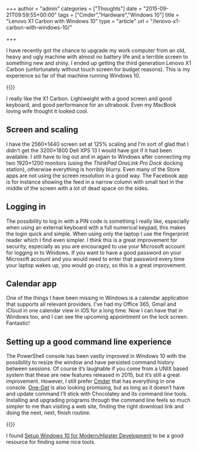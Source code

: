 +++
author = "admin"
categories = ["Thoughts"]
date = "2015-09-21T09:59:55+00:00"
tags = ["Cmder","Hardware","Windows 10"]
title = "Lenovo X1 Carbon with Windows 10"
type = "article"
url = "/lenovo-x1-carbon-with-windows-10/"

+++

I have recently got the chance to upgrade my work computer from an old, heavy and ugly machine with almost no battery life and a terrible screen to something new and shiny. I ended up getting the third generation Lenovo X1 Carbon (unfortunately without touch screen for budget reasons). This is my experience so far of that machine running Windows 10.

{{<post-image image="x1_carbon.jpg" lightbox="true" alt="Lenovo X1 Carbon" />}}

I really like the X1 Carbon. Lightweight with a good screen and good keyboard, and good performance for an ultrabook. Even my MacBook loving wife thought it looked cool.

## Screen and scaling

I have the 2560&#215;1440 screen set at 125% scaling and I'm sort of glad that I didn't get the 3200&#215;1800 Dell XPS 13 I would have got if it had been available. I still have to log out and in again to Windows after connecting my two 1920&#215;1200 monitors (using the _ThinkPad OneLink Pro Dock_ docking station), otherwise everything is horribly blurry. Even many of the Store apps are not using the screen resolution in a good way. The Facebook app is for instance showing the feed in a narrow column with small text in the middle of the screen with a lot of dead space on the sides.

## Logging in

The possibility to log in with a PIN code is something I really like, especially when using an external keyboard with a full numerical keypad, this makes the login quick and simple. When using only the laptop I use the fingerprint reader which I find even simpler. I think this is a great improvement for security, especially as you are encouraged to use your Microsoft account for logging in to Windows. If you want to have a good password on your Microsoft account and you would need to enter that password every time your laptop wakes up, you would go crazy, so this is a great improvement.

## Calendar app

One of the things I have been missing in Windows is a calendar application that supports all relevant providers. I've had my Office 365, Gmail and iCloud in one calendar view in iOS for a long time. Now I can have that in Windows too, and I can see the upcoming appointment on the lock screen. Fantastic!

## Setting up a good command line experience

The PowerShell console has been vastly improved in Windows 10 with the possibility to resize the window and have persisted command history between sessions. Of course it’s laughable if you come from a UNIX based system that these are new features released in 2015, but it’s still a great improvement. However, I still prefer [Cmder][2] that has everything in one console. [One-Get][3] is also looking promising, but as long as it doesn’t have and update command I’ll stick with Chocolatey and its command line tools. Installing and upgrading programs through the command line feels so much simpler to me than visiting a web site, finding the right download link and doing the next, next, finish routine.

{{<post-image image="cinst_paint.png" lightbox="true" alt="Installing Paint.NET through command line" />}}

I found [Setup Windows 10 for Modern/Hipster Development][5] to be a good resource for finding some nice tools.

 [2]: http://cmder.net/
 [3]: https://github.com/OneGet/oneget
 [5]: https://github.com/felixrieseberg/windows-development-environment/blob/master/README.md